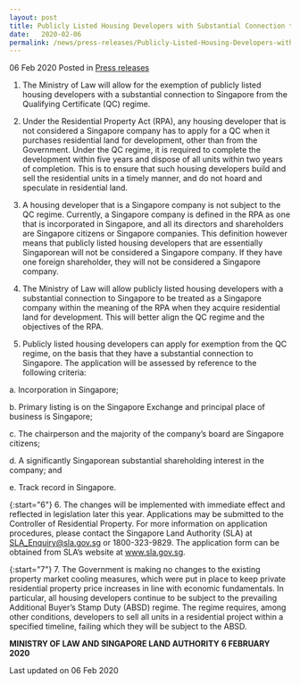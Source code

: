```yaml
---
layout: post
title: Publicly Listed Housing Developers with Substantial Connection to Singapore to be Exempted from Qualifying Certificate Regime
date:   2020-02-06
permalink: /news/press-releases/Publicly-Listed-Housing-Developers-with-Substantial-Connection-to-Singapore-to-be-Exempted-from-Qualifying-Certificate-Regime
---
```


06 Feb 2020 Posted in [Press releases](/news/press-releases)

1.	The Ministry of Law will allow for the exemption of publicly listed housing developers with a substantial connection to Singapore from the Qualifying Certificate (QC) regime.

2.	Under the Residential Property Act (RPA), any housing developer that is not considered a Singapore company has to apply for a QC when it purchases residential land for development, other than from the Government. Under the QC regime, it is required to complete the development within five years and dispose of all units within two years of completion. This is to ensure that such housing developers build and sell the residential units in a timely manner, and do not hoard and speculate in residential land. 

3.	A housing developer that is a Singapore company is not subject to the QC regime. Currently, a Singapore company is defined in the RPA as one that is incorporated in Singapore, and all its directors and shareholders are Singapore citizens or Singapore companies. This definition however means that publicly listed housing developers that are essentially Singaporean will not be considered a Singapore company. If they have one foreign shareholder, they will not be considered a Singapore company. 

4.	The Ministry of Law will allow publicly listed housing developers with a substantial connection to Singapore to be treated as a Singapore company within the meaning of the RPA when they acquire residential land for development. This will better align the QC regime and the objectives of the RPA. 

5.	Publicly listed housing developers can apply for exemption from the QC regime, on the basis that they have a substantial connection to Singapore. The application will be assessed by reference to the following criteria:

  a.	Incorporation in Singapore;
  
  b.	Primary listing is on the Singapore Exchange and principal place of business is Singapore;
  
  c.	The chairperson and the majority of the company’s board are Singapore citizens;
  
  d.	A significantly Singaporean substantial shareholding interest  in the company; and
  
  e.	Track record in Singapore.

{:start="6"}
6.	The changes will be implemented with immediate effect and reflected in legislation later this year. Applications may be submitted to the Controller of Residential Property. For more information on application procedures, please contact the Singapore Land Authority (SLA) at SLA_Enquiry@sla.gov.sg or 1800-323-9829. The application form can be obtained from SLA’s website at www.sla.gov.sg. 

{:start="7"}
7.	The Government is making no changes to the existing property market cooling measures, which were put in place to keep private residential property price increases in line with economic fundamentals. In particular, all housing developers continue to be subject to the prevailing Additional Buyer’s Stamp Duty (ABSD) regime. The regime requires, among other conditions, developers to sell all units in a residential project within a specified timeline, failing which they will be subject to the ABSD.  


**MINISTRY OF LAW AND SINGAPORE LAND AUTHORITY**
**6 FEBRUARY 2020**

<p class="right-side-updated">Last updated on 06 Feb 2020</p> 
